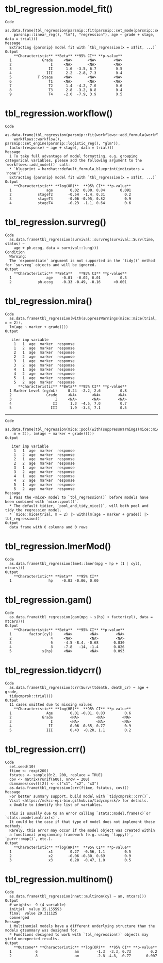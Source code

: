 # tbl_regression.model_fit()

    Code
      as.data.frame(tbl_regression(parsnip::fit(parsnip::set_mode(parsnip::set_engine(
        parsnip::linear_reg(), "lm"), "regression"), age ~ grade + stage, data = trial)))
    Message
      Extracting {parsnip} model fit with `tbl_regression(x = x$fit, ...)`
    Output
        **Characteristic** **Beta** **95% CI** **p-value**
      1              Grade     <NA>       <NA>        <NA>
      2                  I     <NA>       <NA>        <NA>
      3                 II      1.6  -3.5, 6.7         0.5
      4                III      2.2  -2.8, 7.3         0.4
      5            T Stage     <NA>       <NA>        <NA>
      6                 T1     <NA>       <NA>        <NA>
      7                 T2      1.4  -4.2, 7.0         0.6
      8                 T3      2.8  -3.2, 8.8         0.4
      9                 T4     -2.0  -7.9, 3.9         0.5

# tbl_regression.workflow()

    Code
      as.data.frame(tbl_regression(parsnip::fit(workflows::add_formula(workflows::add_model(
        workflows::workflow(), parsnip::set_engine(parsnip::logistic_reg(), "glm")),
      factor(response) ~ age + stage), data = trial)))
    Message
      i To take full advantage of model formatting, e.g. grouping categorical variables, please add the following argument to the `workflows::add_model()` call:
      * `blueprint = hardhat::default_formula_blueprint(indicators = 'none')`
      Extracting {parsnip} model fit with `tbl_regression(x = x$fit, ...)`
    Output
        **Characteristic** **log(OR)**  **95% CI** **p-value**
      1                age        0.02  0.00, 0.04       0.091
      2            stageT2       -0.54  -1.4, 0.31         0.2
      3            stageT3       -0.06 -0.95, 0.82         0.9
      4            stageT4       -0.23  -1.1, 0.64         0.6

# tbl_regression.survreg()

    Code
      as.data.frame(tbl_regression(survival::survreg(survival::Surv(time, status) ~
        age + ph.ecog, data = survival::lung)))
    Condition
      Warning:
      The `exponentiate` argument is not supported in the `tidy()` method for `survreg` objects and will be ignored.
    Output
        **Characteristic** **Beta**   **95% CI** **p-value**
      1                age    -0.01  -0.02, 0.01         0.3
      2            ph.ecog    -0.33 -0.49, -0.16      <0.001

# tbl_regression.mira()

    Code
      as.data.frame(tbl_regression(with(suppressWarnings(mice::mice(trial, m = 2)),
      lm(age ~ marker + grade))))
    Output
      
       iter imp variable
        1   1  age  marker  response
        1   2  age  marker  response
        2   1  age  marker  response
        2   2  age  marker  response
        3   1  age  marker  response
        3   2  age  marker  response
        4   1  age  marker  response
        4   2  age  marker  response
        5   1  age  marker  response
        5   2  age  marker  response
          **Characteristic** **Beta** **95% CI** **p-value**
      1 Marker Level (ng/mL)     0.24  -2.2, 2.6         0.8
      2                Grade     <NA>       <NA>        <NA>
      3                    I     <NA>       <NA>        <NA>
      4                   II      1.3  -4.5, 7.0         0.7
      5                  III      1.9  -3.3, 7.1         0.5

---

    Code
      as.data.frame(tbl_regression(mice::pool(with(suppressWarnings(mice::mice(trial,
        m = 2)), lm(age ~ marker + grade)))))
    Output
      
       iter imp variable
        1   1  age  marker  response
        1   2  age  marker  response
        2   1  age  marker  response
        2   2  age  marker  response
        3   1  age  marker  response
        3   2  age  marker  response
        4   1  age  marker  response
        4   2  age  marker  response
        5   1  age  marker  response
        5   2  age  marker  response
    Message
      i Pass the <mice> model to `tbl_regression()` before models have been combined with `mice::pool()`.
      * The default tidier, `pool_and_tidy_mice()`, will both pool and tidy the regression model.
      * `mice::mice(trial, m = 2) |> with(lm(age ~ marker + grade)) |> tbl_regression()`
    Output
      data frame with 0 columns and 0 rows

# tbl_regression.lmerMod()

    Code
      as.data.frame(tbl_regression(lme4::lmer(mpg ~ hp + (1 | cyl), mtcars)))
    Output
        **Characteristic** **Beta**  **95% CI**
      1                 hp    -0.03 -0.06, 0.00

# tbl_regression.gam()

    Code
      as.data.frame(tbl_regression(gam(mpg ~ s(hp) + factor(cyl), data = mtcars)))
    Output
        **Characteristic** **Beta**  **95% CI** **p-value**
      1        factor(cyl)     <NA>        <NA>        <NA>
      2                  4     <NA>        <NA>        <NA>
      3                  6     -4.5 -8.4, -0.68       0.030
      4                  8     -7.8   -14, -1.4       0.026
      5              s(hp)     <NA>        <NA>       0.093

# tbl_regression.tidycrr()

    Code
      as.data.frame(tbl_regression(crr(Surv(ttdeath, death_cr) ~ age + grade,
      tidycmprsk::trial)))
    Output
      11 cases omitted due to missing values
        **Characteristic** **log(HR)**  **95% CI** **p-value**
      1                Age        0.01 -0.01, 0.03         0.6
      2              Grade        <NA>        <NA>        <NA>
      3                  I        <NA>        <NA>        <NA>
      4                 II        0.06 -0.65, 0.77         0.9
      5                III        0.43  -0.20, 1.1         0.2

# tbl_regression.crr()

    Code
      set.seed(10)
      ftime <- rexp(200)
      fstatus <- sample(0:2, 200, replace = TRUE)
      cov <- matrix(runif(600), nrow = 200)
      dimnames(cov)[[2]] <- c("x1", "x2", "x3")
      as.data.frame(tbl_regression(crr(ftime, fstatus, cov)))
    Message
      For better summary support, build model with `tidycmprsk::crr()`.
      Visit <https://mskcc-epi-bio.github.io/tidycmprsk/> for details.
      x Unable to identify the list of variables.
      
      This is usually due to an error calling `stats::model.frame(x)`or `stats::model.matrix(x)`.
      It could be the case if that type of model does not implement these methods.
      Rarely, this error may occur if the model object was created within
      a functional programming framework (e.g. using `lappy()`, `purrr::map()`, etc.).
    Output
        **Characteristic** **log(HR)**  **95% CI** **p-value**
      1                 x1        0.27  -0.56, 1.1         0.5
      2                 x2       -0.06 -0.80, 0.69         0.9
      3                 x3        0.28  -0.47, 1.0         0.5

# tbl_regression.multinom()

    Code
      as.data.frame(tbl_regression(nnet::multinom(cyl ~ am, mtcars)))
    Output
      # weights:  9 (4 variable)
      initial  value 35.155593 
      final  value 29.311125 
      converged
    Message
      i Multinomial models have a different underlying structure than the models gtsummary was designed for.
      * Functions designed to work with `tbl_regression()` objects may yield unexpected results.
    Output
        **Outcome** **Characteristic** **log(OR)**  **95% CI** **p-value**
      1           6                 am        -1.3  -3.3, 0.73         0.2
      2           8                 am        -2.8 -4.8, -0.77       0.007

